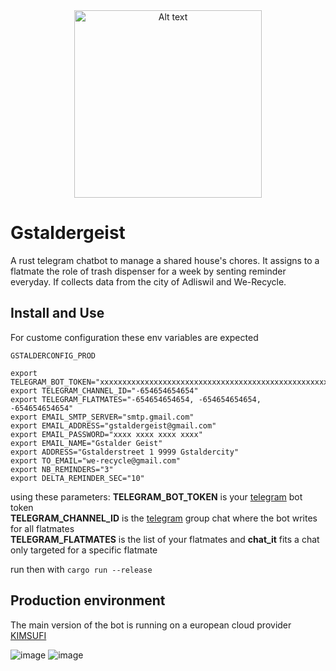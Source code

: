 <div align="center">
  <img src="https://github.com/user-attachments/assets/bcc3cd27-5008-4491-8c53-0b12a35f00c5" alt="Alt text" width="300" height="300">
</div>


# Gstaldergeist

A rust telegram chatbot to manage a shared house's chores.
It assigns to a flatmate the role of trash dispenser for a week by senting reminder everyday.
If collects data from the city of Adliswil and We-Recycle.


## Install and Use

For custome configuration these env variables are expected

`GSTALDERCONFIG_PROD`
```
export TELEGRAM_BOT_TOKEN="xxxxxxxxxxxxxxxxxxxxxxxxxxxxxxxxxxxxxxxxxxxxxxxxxxxxx"
export TELEGRAM_CHANNEL_ID="-654654654654"
export TELEGRAM_FLATMATES="-654654654654, -654654654654, -654654654654"
export EMAIL_SMTP_SERVER="smtp.gmail.com"
export EMAIL_ADDRESS="gstaldergeist@gmail.com"
export EMAIL_PASSWORD="xxxx xxxx xxxx xxxx"
export EMAIL_NAME="Gstalder Geist"
export ADDRESS="Gstalderstreet 1 9999 Gstaldercity"
export TO_EMAIL="we-recycle@gmail.com"
export NB_REMINDERS="3"
export DELTA_REMINDER_SEC="10"
```

using these parameters:
**TELEGRAM_BOT_TOKEN** is your [telegram](https://core.telegram.org/bots/api) bot token</br>
**TELEGRAM_CHANNEL_ID** is the [telegram](https://core.telegram.org/bots/api) group chat where the bot writes for all flatmates</br>
**TELEGRAM_FLATMATES** is the list of your flatmates and **chat_it** fits a chat only targeted for a specific flatmate</br>

run then with 
```cargo run --release```

## Production environment
The main version of the bot is running on a european cloud provider [KIMSUFI](https://www.kimsufi.com/en/)

![image](https://github.com/frederictaillandier/GstalderBot/assets/5926779/96835696-8428-4a25-8309-3a1ea17c90b8)
![image](https://github.com/frederictaillandier/GstalderBot/assets/5926779/733c27bb-086e-4016-ab94-35e8820a77bc)
